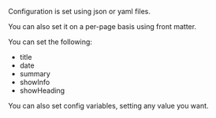 Configuration is set using json or yaml files.

You can also set it on a per-page basis using front matter.

You can set the following:

* title
* date
* summary
* showInfo
* showHeading

You can also set config variables, setting any value you want.